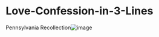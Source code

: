 # Love-Confession-in-3-Lines

Pennsylvania Recollection![image](https://user-images.githubusercontent.com/5772194/194449785-27da05ec-b416-4008-9ba3-6a129b45003e.png)
